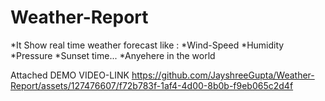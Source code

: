 # Weather-Report
 *It Show real time weather forecast like :
 *Wind-Speed
 *Humidity
 *Pressure 
 *Sunset time...
 *Anyehere in the world

Attached DEMO VIDEO-LINK
https://github.com/JayshreeGupta/Weather-Report/assets/127476607/f72b783f-1af4-4d00-8b0b-f9eb065c2d4f


